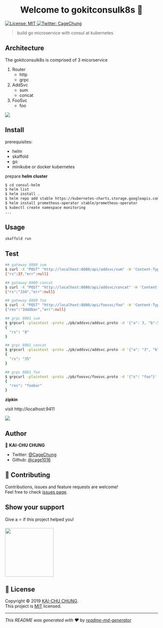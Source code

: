 <h1 align="center">Welcome to gokitconsulk8s 👋</h1>
<p>
  <a href="https://github.com/cage1016/gokitconsulk8s/blob/master/LICENSE">
    <img alt="License: MIT" src="https://img.shields.io/badge/License-MIT-yellow.svg" target="_blank" />
  </a>
  <a href="https://twitter.com/CageChung">
    <img alt="Twitter: CageChung" src="https://img.shields.io/twitter/follow/CageChung.svg?style=social" target="_blank" />
  </a>
</p>

> build go microservice with consul at kubernetes

## Architecture

The gokitconsulk8s is comprised of 3 micorservice

1. Router
    - http
    - grpc
1. AddSvc
    - sum
    - concat
1. FooSvc
    - foo

![](./docs/infa.png)

## Install

prerequisites:
- helm
- skaffold
- go
- minikube or docker kubernetes

prepare __helm cluster__

```sh
$ cd consul-helm
$ helm list
$ helm install .
$ helm repo add stable https://kubernetes-charts.storage.googleapis.com
$ helm install prometheus-operator stable/prometheus-operator
$ kubectl create namespace monitoring
...
```

## Usage

```sh
skaffold run
```

## Test

```bash
## gateway 8080 sum
$ curl -X "POST" "http://localhost:8080/api/addsvc/sum" -H 'Content-Type: application/json; charset=utf-8' -d '{ "a": 3, "b": 34}'
{"rs":37,"err":null}

## gateway 8080 concat
$ curl -X "POST" "http://localhost:8080/api/addsvc/concat" -H 'Content-Type: application/json; charset=utf-8' -d '{ "a": "3", "b": "34"}'
{"rs":"334","err":null}

## gateway 8080 foo
$ curl -X "POST" "http://localhost:8080/api/foosvc/foo" -H 'Content-Type: application/json; charset=utf-8' -d '{"s": "3ddd"}'
{"res":"3dddbar","err":null}

## grpc 8081 sum
$ grpcurl -plaintext -proto ./pb/addsvc/addsvc.proto -d '{"a": 3, "b":5}' localhost:8081 pb.Addsvc.Sum
{
  "rs": "8"
}

## grpc 8081 concat
$ grpcurl -plaintext -proto ./pb/addsvc/addsvc.proto -d '{"a": "3", "b":"5"}' localhost:8081 pb.Addsvc.Concat
{
  "rs": "35"
}

## grpc 8081 foo
$ grpcurl -plaintext -proto ./pb/foosvc/foosvc.proto -d '{"s": "foo"}' localhost:8081 pb.Foosvc.Foo
{
  "res": "foobar"
}
```

__zipkin__

visit http://localhost:9411

![](docs/screenshot-zipkin.png)

## Author

👤 **KAI-CHU CHUNG**

* Twitter: [@CageChung](https://twitter.com/CageChung)
* Github: [@cage1016](https://github.com/cage1016)

## 🤝 Contributing

Contributions, issues and feature requests are welcome!<br />Feel free to check [issues page](https://github.com/cage1016/gokitconsulk8s/issues).

## Show your support

Give a ⭐️ if this project helped you!

<a href="https://www.patreon.com/Cage">
  <img src="https://c5.patreon.com/external/logo/become_a_patron_button@2x.png" width="160">
</a>

## 📝 License

Copyright © 2019 [KAI-CHU CHUNG](https://github.com/cage1016).<br />
This project is [MIT](https://github.com/cage1016/gokitconsulk8s/blob/master/LICENSE) licensed.

***
_This README was generated with ❤️ by [readme-md-generator](https://github.com/kefranabg/readme-md-generator)_